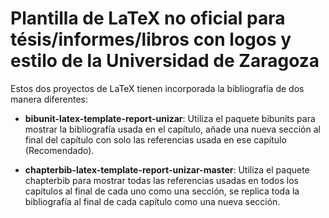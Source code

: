 # Plantilla de LaTeX no oficial para tésis/informes/libros con logos y estilo de la Universidad de Zaragoza

Estos dos proyectos de LaTeX tienen incorporada la bibliografía de dos manera diferentes:

- **bibunit-latex-template-report-unizar**: Utiliza el paquete bibunits para mostrar la bibliografía usada en el capítulo, añade una nueva sección al final del capítulo con solo las referencias usada en ese capítulo (Recomendado).

- **chapterbib-latex-template-report-unizar-master**: Utiliza el paquete chapterbib para mostrar todas las referencias usadas en todos los capítulos al final de cada uno como una sección, se replica toda la bibliografía al final de cada capítulo como una nueva sección.
